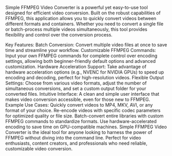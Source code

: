 Simple FFMPEG Video Converter is a powerful yet easy-to-use tool designed for efficient video conversion. Built on the robust capabilities of FFMPEG, this application allows you to quickly convert videos between different formats and containers. Whether you need to convert a single file or batch-process multiple videos simultaneously, this tool provides flexibility and control over the conversion process.

Key Features:
Batch Conversion: Convert multiple video files at once to save time and streamline your workflow.
Customizable FFMPEG Commands: Input your own FFMPEG commands for complete control over encoding settings, allowing both beginner-friendly default options and advanced customization.
Hardware Acceleration Support: Take advantage of hardware acceleration options (e.g., NVENC for NVIDIA GPUs) to speed up encoding and decoding, perfect for high-resolution videos.
Flexible Output Settings: Choose from various video formats, adjust the number of simultaneous conversions, and set a custom output folder for your converted files.
Intuitive Interface: A clean and simple user interface that makes video conversion accessible, even for those new to FFMPEG.
Example Use Cases:
Quickly convert videos to MP4, MKV, AVI, or any format of your choice.
Re-encode videos with specific codec parameters for optimized quality or file size.
Batch-convert entire libraries with custom FFMPEG commands to standardize formats.
Use hardware-accelerated encoding to save time on GPU-compatible machines.
Simple FFMPEG Video Converter is the ideal tool for anyone looking to harness the power of FFMPEG without diving into the command line. Perfect for video enthusiasts, content creators, and professionals who need reliable, customizable video conversion.
